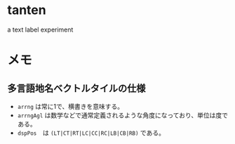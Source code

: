 # tanten
a text label experiment

# メモ
## 多言語地名ベクトルタイルの仕様
- `arrng` は常に1で、横書きを意味する。
- `arrngAgl` は数学などで通常定義されるような角度になっており、単位は度である。
- `dspPos`　は `(LT|CT|RT|LC|CC|RC|LB|CB|RB)` である。

